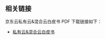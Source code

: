 ## 相关链接

京东云私有云&混合云白皮书 PDF 下载链接如下：

- [私有云&混合云白皮书](https://img1.jcloudcs.com/portal/pdf/JDCloud-WhitePaper-on-Private-and-Hybrid-Clouds.pdf)


